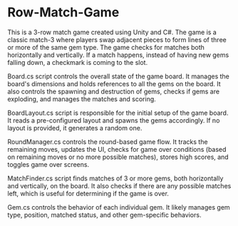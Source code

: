 # Row-Match-Game
This is a 3-row match game created using Unity and C#. The game is a classic match-3 where players swap adjacent pieces to form lines of three or more of the same gem type. The game checks for matches both horizontally and vertically. If a match happens, instead of having new gems falling down, a checkmark is coming to the slot. 

Board.cs script controls the overall state of the game board. It manages the board's dimensions and holds references to all the gems on the board. It also controls the spawning and destruction of gems, checks if gems are exploding, and manages the matches and scoring.

BoardLayout.cs script is responsible for the initial setup of the game board. It reads a pre-configured layout and spawns the gems accordingly. If no layout is provided, it generates a random one.

RoundManager.cs controls the round-based game flow. It tracks the remaining moves, updates the UI, checks for game over conditions (based on remaining moves or no more possible matches), stores high scores, and toggles game over screens.

MatchFinder.cs script finds matches of 3 or more gems, both horizontally and vertically, on the board. It also checks if there are any possible matches left, which is useful for determining if the game is over.

Gem.cs controls the behavior of each individual gem. It likely manages gem type, position, matched status, and other gem-specific behaviors.

